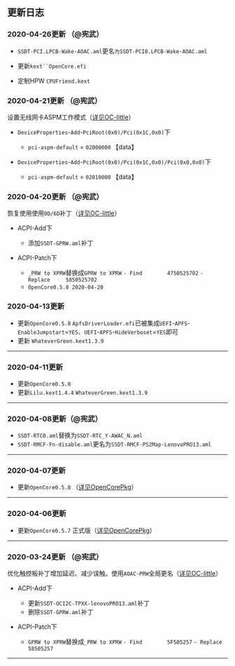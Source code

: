 ## 更新日志

### 2020-04-26更新 （@宪武）

- `SSDT-PCI.LPCB-Wake-AOAC.aml`更名`为SSDT-PCI0.LPCB-Wake-AOAC.aml`

- 更新`kext``OpenCore.efi`
  
- 定制HPW `CPUFriend.kext`


### 2020-04-21更新 （@宪武）
设置无线网卡ASPM工作模式（[详见OC-little](https://github.com/daliansky/OC-little/tree/master/01-关于AOAC/01-5-设置ASPM工作模式#pci设备aspm)）

- `DeviceProperties`-`Add`-`PciRoot(0x0)/Pci(0x1C,0x0)`下
  - `pci-aspm-default` = `02000000` 【data】
  
- `DeviceProperties`-`Add`-`PciRoot(0x0)/Pci(0x1C,0x0)/Pci(0x0,0x0)`下
  - `pci-aspm-default` = `02010000` 【data】
  
### 2020-04-20更新 （@宪武）
恢复使用使用`0D/6D`补丁（[详见OC-little](https://github.com/daliansky/OC-little/tree/master/12-060D补丁)）

- ACPI-Add下
  - 添加`SSDT-GPRW.aml`补丁

- ACPI-Patch下
  - `_PRW to XPRW`替换成`GPRW to XPRW`
                         `- Find        4750525702` 
                         `- Replace     5850525702`
  - `OpenCore0.5.8 2020-04-20` 

### 2020-04-13更新

- 更新`OpenCore0.5.8` `ApfsDriverLoader.efi`已被集成`UEFI`-`APFS`-`EnableJumpstart`=`YES`、`UEFI`-`APFS`-`HideVerboset`=`YES`即可
- 更新 `WhateverGreen.kext1.3.9` 

-------------------------------------------------------------------------------------------------------------------

### 2020-04-11更新

- 更新`OpenCore0.5.8` 
- 更新`Lilu.kext1.4.4` `WhateverGreen.kext1.3.9` 

-------------------------------------------------------------------------------------------------------------------

### 2020-04-08更新（@宪武）

- `SSDT-RTC0.aml`替换为`SSDT-RTC_Y-AWAC_N.aml`
- `SSDT-RMCF-Fn-disable.aml`更名为`SSDT-RMCF-PS2Map-LenovoPRO13.aml`

-------------------------------------------------------------------------------------------------------------------

### 2020-04-07更新


- 更新`OpenCore0.5.8` （[详见OpenCorePkg](https://github.com/acidanthera/OpenCorePkg/commit/05e3b1434359f6dc1b53484f3d16a50e76e19e6c)）
  
-------------------------------------------------------------------------------------------------------------------

### 2020-04-06更新

- 更新`OpenCore0.5.7` 正式版（[详见OpenCorePkg](https://github.com/acidanthera/OpenCorePkg/releases)）
  
-------------------------------------------------------------------------------------------------------------------

### 2020-03-24更新 （@宪武）
优化触控板补丁增加延迟、减少误触。使用`AOAC-PRW`全局更名（[详见OC-little](https://github.com/daliansky/OC-little/tree/master/01-关于AOAC/01-5-AOAC-PRW全局更名)）

- ACPI-Add下
  - 更新`SSDT-OCI2C-TPXX-lenovoPRO13.aml`补丁
  - 删除`SSDT-GPRW.aml`补丁

- ACPI-Patch下
  - `GPRW to XPRW`替换成`_PRW to XPRW`
                         `- Find        5F505257` 
                         `- Replace     58505257`
 
-------------------------------------------------------------------------------------------------------------------
